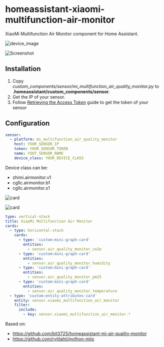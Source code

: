 # homeassistant-xiaomi-multifunction-air-monitor
XiaoMi Multifunction Air Monitor component for Home Assistant.

![device_image](https://raw.githubusercontent.com/ALERTua/homeassistant-xiaomi-multifunction-air-monitor/master/images/device_image.jpg)

![Screenshot](https://raw.githubusercontent.com/ALERTua/homeassistant-xiaomi-multifunction-air-monitor/master/images/screenshot.jpg)

## Installation
1. Copy *custom_components/sensor/mi_multifunction_air_quality_monitor.py* to **.homeassistant/custom_components/sensor**.
2. Get the IP of your sensor.
3. Follow [Retrieving the Access Token](https://home-assistant.io/components/vacuum.xiaomi_miio/#retrieving-the-access-token) guide to get the token of your sensor

## Configuration
```yaml
sensor:
  - platform: mi_multifunction_air_quality_monitor
    host: YOUR_SENSOR_IP
    token: YOUR_SENSOR_TOKEN
    name: YOUT_SENSOR_NAME
    device_class: YOUR_DEVICE_CLASS
```
Device class can be:
- zhimi.airmonitor.v1
- cgllc.airmonitor.b1
- cgllc.airmonitor.s1

![card](https://raw.githubusercontent.com/ALERTua/homeassistant-xiaomi-multifunction-air-monitor/master/images/entity.png)

![card](https://raw.githubusercontent.com/ALERTua/homeassistant-xiaomi-multifunction-air-monitor/master/images/card.png)
```yaml
type: vertical-stack
title: XiaoMi Multifunction Air Monitor
cards:
  - type: horizontal-stack
    cards:
      - type: 'custom:mini-graph-card'
        entities:
          - sensor.air_quality_monitor_co2e
      - type: 'custom:mini-graph-card'
        entities:
          - sensor.air_quality_monitor_humidity
      - type: 'custom:mini-graph-card'
        entities:
          - sensor.air_quality_monitor_pm25
      - type: 'custom:mini-graph-card'
        entities:
          - sensor.air_quality_monitor_temperature
  - type: 'custom:entity-attributes-card'
    entity: sensor.xiaomi_multifunction_air_monitor
    filter:
      include:
        - key: sensor.xiaomi_multifunction_air_monitor.*

```


Based on:
- https://github.com/bit3725/homeassistant-mi-air-quality-monitor
- https://github.com/rytilahti/python-miio
